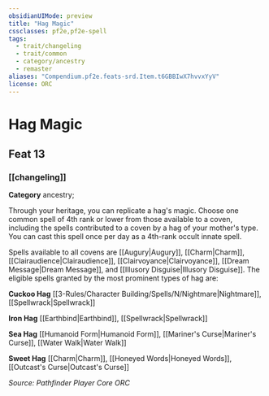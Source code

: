 ```yaml
---
obsidianUIMode: preview
title: "Hag Magic"
cssclasses: pf2e,pf2e-spell
tags:
  - trait/changeling
  - trait/common
  - category/ancestry
  - remaster
aliases: "Compendium.pf2e.feats-srd.Item.t6GBBIwX7hvvxYyV"
license: ORC
---
```

# Hag Magic
## Feat 13
### [[changeling]]

**Category** ancestry; 




Through your heritage, you can replicate a hag's magic. Choose one common spell of 4th rank or lower from those available to a coven, including the spells contributed to a coven by a hag of your mother's type. You can cast this spell once per day as a 4th-rank occult innate spell.

Spells available to all covens are [[Augury|Augury]], [[Charm|Charm]], [[Clairaudience|Clairaudience]], [[Clairvoyance|Clairvoyance]], [[Dream Message|Dream Message]], and [[Illusory Disguise|Illusory Disguise]]. The eligible spells granted by the most prominent types of hag are:

**Cuckoo Hag** [[3-Rules/Character Building/Spells/N/Nightmare|Nightmare]], [[Spellwrack|Spellwrack]]

**Iron Hag** [[Earthbind|Earthbind]], [[Spellwrack|Spellwrack]]

**Sea Hag** [[Humanoid Form|Humanoid Form]], [[Mariner's Curse|Mariner's Curse]], [[Water Walk|Water Walk]]

**Sweet Hag** [[Charm|Charm]], [[Honeyed Words|Honeyed Words]], [[Outcast's Curse|Outcast's Curse]]

*Source: Pathfinder Player Core*
*ORC*